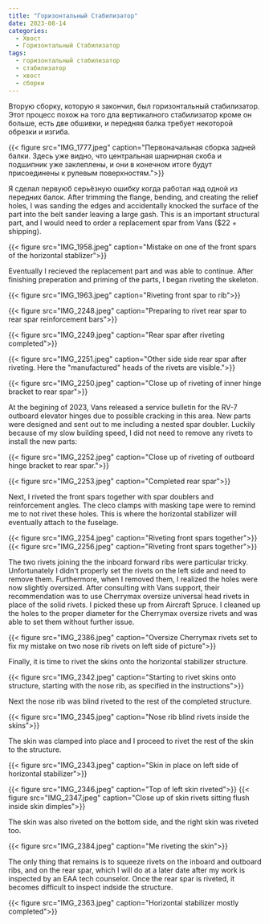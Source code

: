 ```yaml
---
title: "Горизонтальный Стабилизатор"
date: 2023-08-14
categories:
  - Хвост
  - Горизонтальный Стабилизатор
tags:
  - горизонтальный стабилизатор
  - стабилизатор
  - хвост
  - сборки
---
```


Вторую сборку, которую я закончил, был горизонтальный стабилизатор. Этот процесс похож на того дла вертикалного стабилизатор кроме он больше, есть две обшивки, и передняя балка требует некоторой обрезки и изгиба.

{{< figure src="IMG_1777.jpeg" caption="Первоначальная сборка задней балки. Здесь уже видно, что центральная шарнирная скоба и подшипник уже заклеплены, и они в конечном итоге будут присоединены к рулевым поверхностям.">}}

 Я сделал первуюб серьёзную ошибку когда работал над одной из передних балок.  After trimming the flange, bending, and creating the relief holes, I was sanding the edges and accidentally knocked the surface of the part into the belt sander leaving a large gash. This is an important structural part, and I would need to order a replacement spar from Vans ($22 + shipping).

{{< figure src="IMG_1958.jpeg" caption="Mistake on one of the front spars of the horizontal stablizer">}}

Eventually I recieved the replacement part and was able to continue. After finishing preperation and priming of the parts, I began riveting the skeleton.

{{< figure src="IMG_1963.jpeg" caption="Riveting front spar to rib">}}

{{< figure src="IMG_2248.jpeg" caption="Preparing to rivet rear spar to rear spar reinforcement bars">}}

{{< figure src="IMG_2249.jpeg" caption="Rear spar after riveting completed">}}

{{< figure src="IMG_2251.jpeg" caption="Other side side rear spar after riveting. Here the \"manufactured\" heads of the rivets are visible.">}}

{{< figure src="IMG_2250.jpeg" caption="Close up of riveting of inner hinge bracket to rear spar">}}

At the begining of 2023, Vans released a service bulletin for the RV-7 outboard elevator hinges due to possible cracking in this area. New parts were designed and sent out to me including a nested spar doubler. Luckily because of my slow building speed, I did not need to remove any rivets to install the new parts:

{{< figure src="IMG_2252.jpeg" caption="Close up of riveting of outboard hinge bracket to rear spar.">}}

{{< figure src="IMG_2253.jpeg" caption="Completed rear spar">}}

Next, I riveted the front spars together with spar doublers and reinforcement angles. The cleco clamps with masking tape were to remind me to not rivet these holes. This is where the horizontal stabilizer will eventually attach to the fuselage.

{{< figure src="IMG_2254.jpeg" caption="Riveting front spars together">}}
{{< figure src="IMG_2256.jpeg" caption="Riveting front spars together">}}

The two rivets joining the the inboard forward ribs were particular tricky. Unfortunately I didn't properly set the rivets on the left side and need to remove them. Furthermore, when I removed them, I realized the holes were now slightly oversized. After consulting with Vans support, their recommendation was to use Cherrymax oversize universal head rivets in place of the solid rivets. I picked these up from Aircraft Spruce. I cleaned up the holes to the proper diameter for the Cherrymax oversize rivets and was able to set them without further issue.

{{< figure src="IMG_2386.jpeg" caption="Oversize Cherrymax rivets set to fix my mistake on two nose rib rivets on left side of picture">}}

Finally, it is time to rivet the skins onto the horizontal stabilizer structure. 

{{< figure src="IMG_2342.jpeg" caption="Starting to rivet skins onto structure, starting with the nose rib, as specified in the instructions">}}

Next the nose rib was blind riveted to the rest of the completed structure.

{{< figure src="IMG_2345.jpeg" caption="Nose rib blind rivets inside the skins">}}

The skin was clamped into place and I proceed to rivet the rest of the skin to the structure.

{{< figure src="IMG_2343.jpeg" caption="Skin in place on left side of horizontal stabilizer">}}

{{< figure src="IMG_2346.jpeg" caption="Top of left skin riveted">}}
{{< figure src="IMG_2347.jpeg" caption="Close up of skin rivets sitting flush inside skin dimples">}}

The skin was also riveted on the bottom side, and the right skin was riveted too.


{{< figure src="IMG_2384.jpeg" caption="Me riveting the skin">}}

<!-- {{< figure src="XXXX.jpeg" caption="Rivets inside skins">}} -->

The only thing that remains is to squeeze rivets on the inboard and outboard ribs, and on the rear spar, which I will do at a later date after my work is inspected by an EAA tech counselor. Once the rear spar is riveted, it becomes difficult to inspect indside the structure.

{{< figure src="IMG_2363.jpeg" caption="Horizontal stabilizer mostly completed">}}
